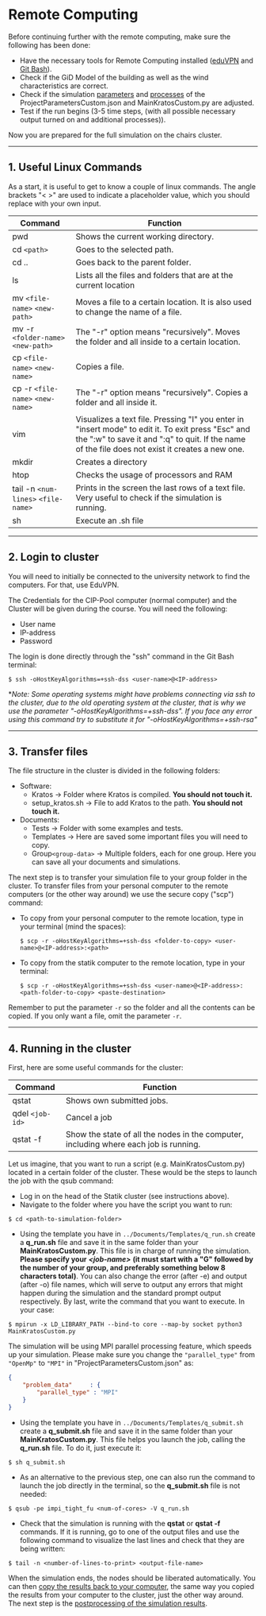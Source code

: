 # Remote Computing
Before continuing further with the remote computing, make sure the following has been done:
- Have the necessary tools for Remote Computing installed ([eduVPN](https://github.com/akodakkal/SWE_TechnicalGuide/blob/main/pages/Kratos/Workshops/Hitchhiker_Guide_SWE/Installation%20Guides/Remote_Computing.md#vpn) and [Git Bash](https://github.com/akodakkal/SWE_TechnicalGuide/blob/main/pages/Kratos/Workshops/Hitchhiker_Guide_SWE/Installation%20Guides/Remote_Computing.md#secure-shell-ssh-client)).
- Check if the GiD Model of the building as well as the wind characteristics are correct.
- Check if the simulation [parameters](Preprocessing.md#3-simulation-parameters) and [processes](Preprocessing.md#2-processes) of the ProjectParametersCustom.json and MainKratosCustom.py are adjusted.
- Test if the run begins (3-5 time steps, (with all possible necessary output turned on and additional processes)).

Now you are prepared for the full simulation on the chairs cluster.

___
## 1. Useful Linux Commands
As a start, it is useful to get to know a couple of linux commands. The angle brackets "< >" are used to indicate a placeholder value, which you should replace with your own input.

| Command | Function | 
| -------- | -------- |
| pwd | Shows the current working directory. | 
| cd `<path>` | Goes to the selected path. | 
| cd .. | Goes back to the parent folder. | 
| ls | Lists all the files and folders that are at the current location | 
| mv `<file-name>` `<new-path>` | Moves a file to a certain location. It is also used to change the name of a file. | 
| mv -r `<folder-name>` `<new-path>` | The "-r" option means "recursively". Moves the folder and all inside to a certain location. | 
| cp `<file-name>` `<new-name>` | Copies a file. | 
| cp -r `<file-name>` `<new-name>` | The "-r" option means "recursively". Copies a folder and all inside it. | 
| vim | Visualizes a text file. Pressing "I" you enter in "insert mode" to edit it. To exit press "Esc" and the ":w" to save it and ":q" to quit. If the name of the file does not exist it creates a new one. | 
| mkdir | Creates a directory | 
| htop | Checks the usage of processors and RAM | 
| tail -n `<num-lines>` `<file-name>` | Prints in the screen the last <num-lines> rows of a text file. Very useful to check if the simulation is running. | 
| sh | Execute an .sh file | 

___
## 2. Login to cluster
 
You will need to initially be connected to the university network to find the computers. For that, use EduVPN.

The Credentials for the CIP-Pool computer (normal computer) and the Cluster will be given during the course. You will need the following:

- User name
- IP-address
- Password

The login is done directly through the "ssh" command in the Git Bash terminal:

```shell
$ ssh -oHostKeyAlgorithms=+ssh-dss <user-name>@<IP-address>
```

**Note: Some operating systems might have problems connecting via ssh to the cluster, due to the old operating system at the cluster, that is why we use the parameter "-oHostKeyAlgorithms=+ssh-dss". If you face any error using this command try to substitute it for "-oHostKeyAlgorithms=+ssh-rsa"*


___
## 3. Transfer files
  
The file structure in the cluster is divided in the following folders:
- Software:
  - Kratos &rarr; Folder where Kratos is compiled. **You should not touch it.**
  - setup_kratos.sh &rarr; File to add Kratos to the path. **You should not touch it.**
- Documents:
  - Tests &rarr; Folder with some examples and tests.
  - Templates &rarr; Here are saved some important files you will need to copy.
  - Group`<group-data>` &rarr; Multiple folders, each for one group. Here you can save all your documents and simulations.
  
The next step is to transfer your simulation file to your group folder in the cluster. To transfer files from your personal computer to the remote computers (or the other way around) we use the secure copy ("scp") command:
  
- To copy from your personal computer to the remote location, type in your terminal (mind the spaces):
  ```shell  
  $ scp -r -oHostKeyAlgorithms=+ssh-dss <folder-to-copy> <user-name>@<IP-address>:<path>
  ```

- To copy from the statik computer to the remote location, type in your terminal:
  ```shell
  $ scp -r -oHostKeyAlgorithms=+ssh-dss <user-name>@<IP-address>:<path-folder-to-copy> <paste-destination>
  ```
  
Remember to put the parameter `-r` so the folder and all the contents can be copied. If you only want a file, omit the parameter `-r`. 

___
## 4. Running in the cluster

First, here are some useful commands for the cluster:

| Command | Function | 
| -------- | -------- |
| qstat | Shows own submitted jobs. | 
| qdel `<job-id>` | Cancel a job | 
| qstat -f | Show the state of all the nodes in the computer, including where each job is running.| 

Let us imagine, that you want to run a script (e.g. MainKratosCustom.py) located in a certain folder of the cluster. These would be the steps to launch the job with the qsub command:

- Log in on the head of the Statik cluster (see instructions above).
- Navigate to the folder where you have the script you want to run:
```shell
$ cd <path-to-simulation-folder>
```
- Using the template you have in `../Documents/Templates/q_run.sh` create a **q_run.sh** file and save it in the same folder than your **MainKratosCustom.py**. This file is in charge of running the simulation. **Please specify your** ***\<job-name\>*** **(it must start with a "G" followed by the number of your group, and preferably something below 8 characters total)**. You can also change the error (after -e) and output (after -o) file names, which will serve to output any errors that might happen during the simulation and the standard prompt output respectively. By last, write the command that you want to execute. In your case: 
```shell
$ mpirun -x LD_LIBRARY_PATH --bind-to core --map-by socket python3 MainKratosCustom.py
```
The simulation will be using MPI parallel processing feature, which speeds up your simulation. Please make sure you change the `"parallel_type"` from `"OpenMp"` to `"MPI"` in "ProjectParametersCustom.json" as:
```json
{
    "problem_data"     : {
        "parallel_type" : "MPI"
    }
}
```

- Using the template you have in `../Documents/Templates/q_submit.sh` create a **q_submit.sh** file and save it in the same folder than your **MainKratosCustom.py**. This file helps you launch the job, calling the **q_run.sh** file. To do it, just execute it:
```shell
$ sh q_submit.sh
```

- As an alternative to the previous step, one can also run the command to launch the job directly in the terminal, so the **q_submit.sh** file is not needed:
```shell
$ qsub -pe impi_tight_fu <num-of-cores> -V q_run.sh
```

- Check that the simulation is running with the **qstat** or **qstat -f** commands. If it is running, go to one of the output files and use the following command to visualize the last lines and check that they are being written:
```shell
$ tail -n <number-of-lines-to-print> <output-file-name>
```   

When the simulation ends, the nodes should be liberated automatically. You can then [copy the results back to your computer](#3-transfer-files), the same way you copied the results from your computer to the cluster, just the other way around. The next step is the [postprocessing of the simulation results](Postprocessing.md).


